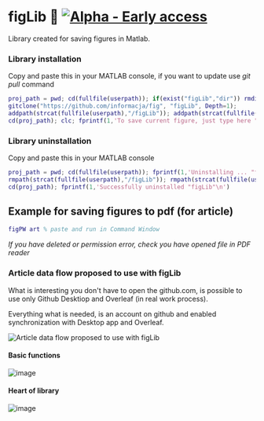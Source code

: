 # figLib 💽  [![Alpha - Early access](https://img.shields.io/static/v1?label=Alpha&message=Early+access&color=2ea44f)](https://github.com/informacja/fig/tree/main?tab=readme-ov-file#library-installation)

Library created for saving figures in Matlab. 

### Library installation
Copy and paste this in your MATLAB console, if you want to update use _git pull_ command
```matlab
proj_path = pwd; cd(fullfile(userpath)); if(exist("figLib","dir")) rmdir("figLib", 's'); end
gitclone("https://github.com/informacja/fig", "figLib", Depth=1);
addpath(strcat(fullfile(userpath),"/figLib")); addpath(strcat(fullfile(userpath),"/figLib/extras")); savepath;
cd(proj_path); clc; fprintf(1,'To save current figure, just type here "figPW" (if not exist, empty will be created)\nAfter that you can type "help figPW" for more information about function arguments.\nIf you want save all opened figures just run "figPSW". For more information about whole library type "help figLib"\n')
```

### Library uninstallation
Copy and paste this in your MATLAB console
```matlab
proj_path = pwd; cd(fullfile(userpath)); fprintf(1,'Uninstalling ... "figLib"\n'); if(exist("figLib","dir")) rmdir("figLib", 's'); end
rmpath(strcat(fullfile(userpath),"/figLib")); rmpath(strcat(fullfile(userpath),"/figLib/extras")); savepath;
cd(proj_path); fprintf(1,'Successfully uninstalled "figLib"\n')
```
## Example for saving figures to pdf (for article)

```matlab
figPW art % paste and run in Command Window
```
 
*If you have deleted or permission error, check you have opened file in PDF reader*

### Article data flow proposed to use with figLib
What is interesting you don't have to open the github.com, is possible to use only Github Desktiop and Overleaf (in real work process). 

Everything what is needed, is an account on github and enabled synchronization with Desktop app and Overleaf.

![Article data flow proposed to use with figLib](https://github.com/user-attachments/assets/5757b454-d6f7-4069-a5f3-f7fe4237752d)

#### Basic functions

![image](https://github.com/user-attachments/assets/8af62c90-bcd7-4055-acda-d0ffb64ab301)

#### Heart of library

![image](https://github.com/user-attachments/assets/f2334881-2493-46f5-b5ce-562f090be0d4)
